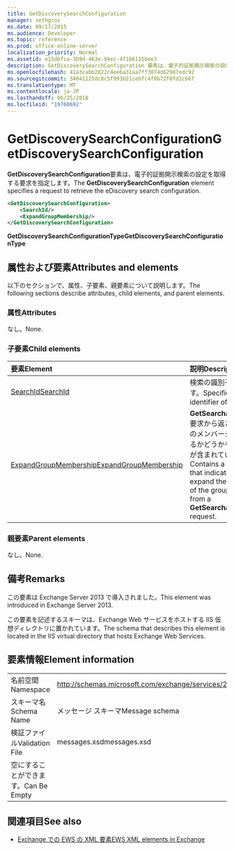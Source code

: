 ```yaml
---
title: GetDiscoverySearchConfiguration
manager: sethgros
ms.date: 09/17/2015
ms.audience: Developer
ms.topic: reference
ms.prod: office-online-server
localization_priority: Normal
ms.assetid: e15dbfca-3b9d-463e-94ec-4f1b6115bee3
description: GetDiscoverySearchConfiguration 要素は、電子的証拠開示検索の設定を取得する要求を指定します。
ms.openlocfilehash: 41a3cabb2822c4ee6a31aa7ff3074d62987edc92
ms.sourcegitcommit: 34041125dc8c5f993b21cebfc4f8b72f0fd2cb6f
ms.translationtype: MT
ms.contentlocale: ja-JP
ms.lasthandoff: 06/25/2018
ms.locfileid: "19760692"
---
```

# <a name="getdiscoverysearchconfiguration"></a><span data-ttu-id="87799-103">GetDiscoverySearchConfiguration</span><span class="sxs-lookup"><span data-stu-id="87799-103">GetDiscoverySearchConfiguration</span></span>

<span data-ttu-id="87799-104">**GetDiscoverySearchConfiguration**要素は、電子的証拠開示検索の設定を取得する要求を指定します。</span><span class="sxs-lookup"><span data-stu-id="87799-104">The **GetDiscoverySearchConfiguration** element specifies a request to retrieve the eDiscovery search configuration.</span></span> 
  
```XML
<GetDiscoverySearchConfiguration>
    <SearchId/>
    <ExpandGroupMembership/>
</GetDiscoverySearchConfiguration>
```

 <span data-ttu-id="87799-105">**GetDiscoverySearchConfigurationType**</span><span class="sxs-lookup"><span data-stu-id="87799-105">**GetDiscoverySearchConfigurationType**</span></span>
## <a name="attributes-and-elements"></a><span data-ttu-id="87799-106">属性および要素</span><span class="sxs-lookup"><span data-stu-id="87799-106">Attributes and elements</span></span>

<span data-ttu-id="87799-107">以下のセクションで、属性、子要素、親要素について説明します。</span><span class="sxs-lookup"><span data-stu-id="87799-107">The following sections describe attributes, child elements, and parent elements.</span></span>
  
### <a name="attributes"></a><span data-ttu-id="87799-108">属性</span><span class="sxs-lookup"><span data-stu-id="87799-108">Attributes</span></span>

<span data-ttu-id="87799-109">なし。</span><span class="sxs-lookup"><span data-stu-id="87799-109">None.</span></span>
  
### <a name="child-elements"></a><span data-ttu-id="87799-110">子要素</span><span class="sxs-lookup"><span data-stu-id="87799-110">Child elements</span></span>

|<span data-ttu-id="87799-111">**要素**</span><span class="sxs-lookup"><span data-stu-id="87799-111">**Element**</span></span>|<span data-ttu-id="87799-112">**説明**</span><span class="sxs-lookup"><span data-stu-id="87799-112">**Description**</span></span>|
|:-----|:-----|
|[<span data-ttu-id="87799-113">SearchId</span><span class="sxs-lookup"><span data-stu-id="87799-113">SearchId</span></span>](searchid.md) <br/> |<span data-ttu-id="87799-114">検索の識別子を指定します。</span><span class="sxs-lookup"><span data-stu-id="87799-114">Specifies the identifier of the search.</span></span>  <br/> |
|[<span data-ttu-id="87799-115">ExpandGroupMembership</span><span class="sxs-lookup"><span data-stu-id="87799-115">ExpandGroupMembership</span></span>](expandgroupmembership.md) <br/> |<span data-ttu-id="87799-116">**GetSearchableMailboxes**要求から返されるグループのメンバーシップを展開するかどうかを示すブール値が含まれています。</span><span class="sxs-lookup"><span data-stu-id="87799-116">Contains a Boolean value that indicates whether to expand the membership of the group returned from a **GetSearchableMailboxes** request.</span></span>  <br/> |
   
### <a name="parent-elements"></a><span data-ttu-id="87799-117">親要素</span><span class="sxs-lookup"><span data-stu-id="87799-117">Parent elements</span></span>

<span data-ttu-id="87799-118">なし。</span><span class="sxs-lookup"><span data-stu-id="87799-118">None.</span></span>
  
## <a name="remarks"></a><span data-ttu-id="87799-119">備考</span><span class="sxs-lookup"><span data-stu-id="87799-119">Remarks</span></span>

<span data-ttu-id="87799-120">この要素は Exchange Server 2013 で導入されました。</span><span class="sxs-lookup"><span data-stu-id="87799-120">This element was introduced in Exchange Server 2013.</span></span>
  
<span data-ttu-id="87799-121">この要素を記述するスキーマは、Exchange Web サービスをホストする IIS 仮想ディレクトリに置かれています。</span><span class="sxs-lookup"><span data-stu-id="87799-121">The schema that describes this element is located in the IIS virtual directory that hosts Exchange Web Services.</span></span>
  
## <a name="element-information"></a><span data-ttu-id="87799-122">要素情報</span><span class="sxs-lookup"><span data-stu-id="87799-122">Element information</span></span>

|||
|:-----|:-----|
|<span data-ttu-id="87799-123">名前空間</span><span class="sxs-lookup"><span data-stu-id="87799-123">Namespace</span></span>  <br/> |http://schemas.microsoft.com/exchange/services/2006/messages  <br/> |
|<span data-ttu-id="87799-124">スキーマ名</span><span class="sxs-lookup"><span data-stu-id="87799-124">Schema Name</span></span>  <br/> |<span data-ttu-id="87799-125">メッセージ スキーマ</span><span class="sxs-lookup"><span data-stu-id="87799-125">Message schema</span></span>  <br/> |
|<span data-ttu-id="87799-126">検証ファイル</span><span class="sxs-lookup"><span data-stu-id="87799-126">Validation File</span></span>  <br/> |<span data-ttu-id="87799-127">messages.xsd</span><span class="sxs-lookup"><span data-stu-id="87799-127">messages.xsd</span></span>  <br/> |
|<span data-ttu-id="87799-128">空にすることができます。</span><span class="sxs-lookup"><span data-stu-id="87799-128">Can Be Empty</span></span>  <br/> ||
   
## <a name="see-also"></a><span data-ttu-id="87799-129">関連項目</span><span class="sxs-lookup"><span data-stu-id="87799-129">See also</span></span>



- [<span data-ttu-id="87799-130">Exchange での EWS の XML 要素</span><span class="sxs-lookup"><span data-stu-id="87799-130">EWS XML elements in Exchange</span></span>](ews-xml-elements-in-exchange.md)

